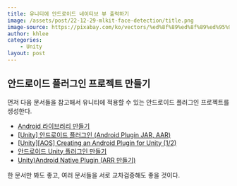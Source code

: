 ```yaml
---
title: 유니티에 안드로이드 네이티브 뷰 출력하기
image: /assets/post/22-12-29-mlkit-face-detection/title.png
image-source: https://pixabay.com/ko/vectors/%ed%8f%89%ed%8f%89%ed%95%9c-%ec%9d%b8%ec%8b%9d-%ec%96%bc%ea%b5%b4-%eb%a7%88%ec%82%ac%ec%a7%80-3252983/
author: khlee
categories:
    - Unity
layout: post
---
```


## 안드로이드 플러그인 프로젝트 만들기

먼저 다음 문서들을 참고해서 유니티에 적용할 수 있는 안드로이드 플러그인 프로젝트를 생성한다.

* [Android 라이브러리 만들기](https://developer.android.com/studio/projects/android-library?hl=ko)
* [[Unity] 안드로이드 플러그인 (Android Plugin JAR, AAR)](https://mrw0119.tistory.com/147)
* [[Unity][AOS] Creating an Android Plugin for Unity (1/2)](https://velog.io/@koo00/5)
* [안드로이드 Unity 플러그인 만들기](https://jizard.tistory.com/365)
* [Unity)Android Native Plugin (ARR 만들기)](https://drehzr.tistory.com/1368)

한 문서만 봐도 좋고, 여러 문서들을 서로 교차검증해도 좋을 것이다.


